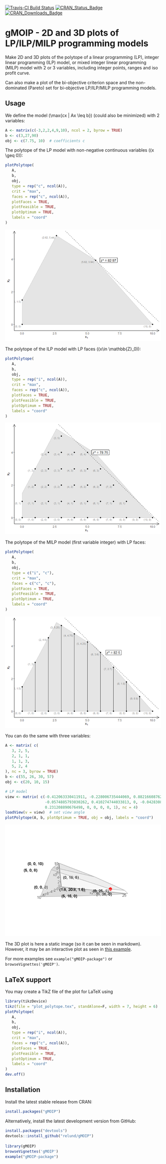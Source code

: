 
<!-- README.md is generated from README.Rmd. Please edit that file -->

[![Travis-CI Build
Status](https://travis-ci.org/relund/gMOIP.svg?branch=master)](https://travis-ci.org/relund/gMOIP)
[![CRAN\_Status\_Badge](http://www.r-pkg.org/badges/version/gMOIP)](https://CRAN.R-project.org/package=gMOIP)
[![CRAN\_Downloads\_Badge](http://cranlogs.r-pkg.org/badges/grand-total/gMOIP?color=brightgreen)](http://cranlogs.r-pkg.org/downloads/total/last-month/gMOIP)

# gMOIP - 2D and 3D plots of LP/ILP/MILP programming models

Make 2D and 3D plots of the polytope of a linear programming (LP),
integer linear programming (ILP) model, or mixed integer linear
programming (MILP) model with 2 or 3 variables, including integer
points, ranges and iso profit curve.

Can also make a plot of the bi-objective criterion space and the
non-dominated (Pareto) set for bi-objective LP/ILP/MILP programming
models.

## Usage

We define the model \(\max\{cx | Ax \leq b\}\) (could also be minimized)
with 2 variables:

``` r
A <- matrix(c(-3,2,2,4,9,10), ncol = 2, byrow = TRUE)
b <- c(3,27,90)
obj <- c(7.75, 10)  # coefficients c
```

The polytope of the LP model with non-negative continuous variables
(\(x \geq 0\)):

``` r
plotPolytope(
   A,
   b,
   obj,
   type = rep("c", ncol(A)),
   crit = "max",
   faces = rep("c", ncol(A)),
   plotFaces = TRUE,
   plotFeasible = TRUE,
   plotOptimum = TRUE,
   labels = "coord"
)
```

![](README-lp-1.png)<!-- -->

The polytope of the ILP model with LP faces (\(x\in \mathbb{Z}_0\)):

``` r
plotPolytope(
   A,
   b,
   obj,
   type = rep("i", ncol(A)),
   crit = "max",
   faces = rep("c", ncol(A)),
   plotFaces = TRUE,
   plotFeasible = TRUE,
   plotOptimum = TRUE,
   labels = "coord"
)
```

![](README-ilp-1.png)<!-- -->

The polytope of the MILP model (first variable integer) with LP faces:

``` r
plotPolytope(
   A,
   b,
   obj,
   type = c("i", "c"),
   crit = "max",
   faces = c("c", "c"),
   plotFaces = TRUE,
   plotFeasible = TRUE,
   plotOptimum = TRUE,
   labels = "coord"
)
```

![](README-milp-1.png)<!-- -->

You can do the same with three variables:

``` r
A <- matrix( c(
   3, 2, 5,
   2, 1, 1,
   1, 1, 3,
   5, 2, 4
), nc = 3, byrow = TRUE)
b <- c(55, 26, 30, 57)
obj <- c(20, 10, 15)
```

``` r
# LP model
view <- matrix( c(-0.412063330411911, -0.228006735444069, 0.882166087627411, 0, 0.910147845745087,
                  -0.0574885793030262, 0.410274744033813, 0, -0.042830865830183, 0.97196090221405,
                  0.231208890676498, 0, 0, 0, 0, 1), nc = 4)   
loadView(v = view)  # set view angle
plotPolytope(A, b, plotOptimum = TRUE, obj = obj, labels = "coord")
```

![](README-3d-1.png)<!-- -->

The 3D plot is here a static image (so it can be seen in markdown).
However, it may be an interactive plot as seen in [this
example](http://htmlpreview.github.io/?https://github.com/relund/gMOIP/blob/master/inst/examples/3d_interactive.html).

For more examples see `example("gMOIP-package")` or
`browseVignettes('gMOIP')`.

## LaTeX support

You may create a TikZ file of the plot for LaTeX using

``` r
library(tikzDevice)
tikz(file = "plot_polytope.tex", standAlone=F, width = 7, height = 6)
plotPolytope(
   A,
   b,
   obj,
   type = rep("i", ncol(A)),
   crit = "max",
   faces = rep("c", ncol(A)),
   plotFaces = TRUE,
   plotFeasible = TRUE,
   plotOptimum = TRUE,
   labels = "coord"
)
dev.off()
```

## Installation

Install the latest stable release from CRAN:

``` r
install.packages("gMOIP")
```

Alternatively, install the latest development version from GitHub:

``` r
install.packages("devtools")
devtools::install_github("relund/gMOIP")

library(gMOIP)
browseVignettes('gMOIP')
example("gMOIP-package")
```
